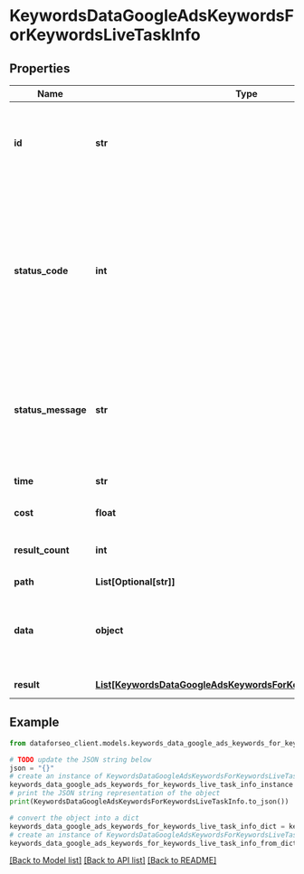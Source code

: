 # KeywordsDataGoogleAdsKeywordsForKeywordsLiveTaskInfo


## Properties

Name | Type | Description | Notes
------------ | ------------- | ------------- | -------------
**id** | **str** | task identifier unique task identifier in our system in the UUID format | [optional] 
**status_code** | **int** | status code of the task generated by DataForSEO, can be within the following range: 10000-60000 you can find the full list of the response codes here | [optional] 
**status_message** | **str** | informational message of the task you can find the full list of general informational messages here | [optional] 
**time** | **str** | execution time, seconds | [optional] 
**cost** | **float** | total tasks cost, USD | [optional] 
**result_count** | **int** | number of elements in the result array | [optional] 
**path** | **List[Optional[str]]** | URL path | [optional] 
**data** | **object** | contains the same parameters that you specified in the POST request | [optional] 
**result** | [**List[KeywordsDataGoogleAdsKeywordsForKeywordsLiveResultInfo]**](KeywordsDataGoogleAdsKeywordsForKeywordsLiveResultInfo.md) | array of results | [optional] 

## Example

```python
from dataforseo_client.models.keywords_data_google_ads_keywords_for_keywords_live_task_info import KeywordsDataGoogleAdsKeywordsForKeywordsLiveTaskInfo

# TODO update the JSON string below
json = "{}"
# create an instance of KeywordsDataGoogleAdsKeywordsForKeywordsLiveTaskInfo from a JSON string
keywords_data_google_ads_keywords_for_keywords_live_task_info_instance = KeywordsDataGoogleAdsKeywordsForKeywordsLiveTaskInfo.from_json(json)
# print the JSON string representation of the object
print(KeywordsDataGoogleAdsKeywordsForKeywordsLiveTaskInfo.to_json())

# convert the object into a dict
keywords_data_google_ads_keywords_for_keywords_live_task_info_dict = keywords_data_google_ads_keywords_for_keywords_live_task_info_instance.to_dict()
# create an instance of KeywordsDataGoogleAdsKeywordsForKeywordsLiveTaskInfo from a dict
keywords_data_google_ads_keywords_for_keywords_live_task_info_from_dict = KeywordsDataGoogleAdsKeywordsForKeywordsLiveTaskInfo.from_dict(keywords_data_google_ads_keywords_for_keywords_live_task_info_dict)
```
[[Back to Model list]](../README.md#documentation-for-models) [[Back to API list]](../README.md#documentation-for-api-endpoints) [[Back to README]](../README.md)


